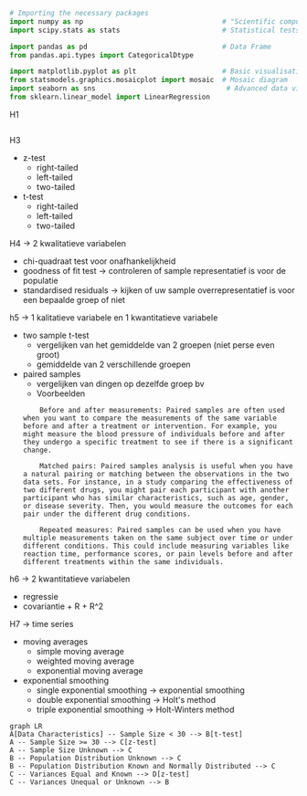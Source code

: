 ```py
# Importing the necessary packages
import numpy as np                                  # "Scientific computing"
import scipy.stats as stats                         # Statistical tests

import pandas as pd                                 # Data Frame
from pandas.api.types import CategoricalDtype

import matplotlib.pyplot as plt                     # Basic visualisation
from statsmodels.graphics.mosaicplot import mosaic  # Mosaic diagram
import seaborn as sns                                # Advanced data visualisation
from sklearn.linear_model import LinearRegression   
```

H1
```py

```




H3
- z-test
    - right-tailed
    - left-tailed
    - two-tailed
- t-test
    - right-tailed
    - left-tailed
    - two-tailed

H4 -> 2 kwalitatieve variabelen
- chi-quadraat test voor onafhankelijkheid
- goodness of fit test -> controleren of sample representatief is voor de populatie
- standardised residuals -> kijken of uw sample overrepresentatief is voor een bepaalde groep of niet

h5 -> 1 kalitatieve variabele en 1 kwantitatieve variabele
- two sample t-test
    - vergelijken van het gemiddelde van 2 groepen (niet perse even groot)
    - gemiddelde van 2 verschillende groepen
- paired samples
    - vergelijken van dingen op dezelfde groep bv
    - Voorbeelden 
    ```
        Before and after measurements: Paired samples are often used when you want to compare the measurements of the same variable before and after a treatment or intervention. For example, you might measure the blood pressure of individuals before and after they undergo a specific treatment to see if there is a significant change.

        Matched pairs: Paired samples analysis is useful when you have a natural pairing or matching between the observations in the two data sets. For instance, in a study comparing the effectiveness of two different drugs, you might pair each participant with another participant who has similar characteristics, such as age, gender, or disease severity. Then, you would measure the outcomes for each pair under the different drug conditions.

        Repeated measures: Paired samples can be used when you have multiple measurements taken on the same subject over time or under different conditions. This could include measuring variables like reaction time, performance scores, or pain levels before and after different treatments within the same individuals.
    ```

h6 -> 2 kwantitatieve variabelen
- regressie
- covariantie + R + R^2

H7 -> time series
- moving averages
    - simple moving average
    - weighted moving average
    - exponential moving average
- exponential smoothing
    - single exponential smoothing -> exponential smoothing
    - double exponential smoothing -> Holt's method
    - triple exponential smoothing -> Holt-Winters method

```mermaid
graph LR
A[Data Characteristics] -- Sample Size < 30 --> B[t-test]
A -- Sample Size >= 30 --> C[z-test]
A -- Sample Size Unknown --> C
B -- Population Distribution Unknown --> C
B -- Population Distribution Known and Normally Distributed --> C
C -- Variances Equal and Known --> D[z-test]
C -- Variances Unequal or Unknown --> B
```